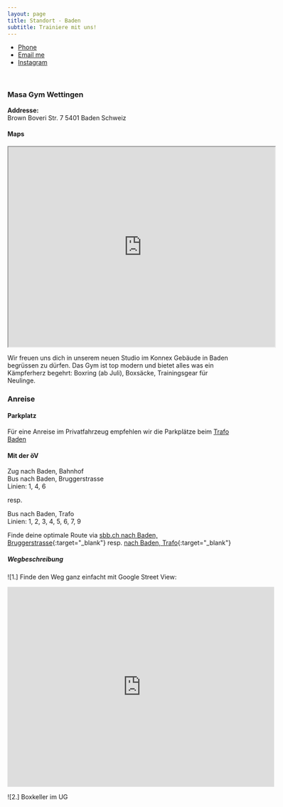 ```yaml
---
layout: page
title: Standort - Baden
subtitle: Trainiere mit uns!
---
```


<ul class="list-inline text-center footer-links">
  <li class="list-inline-item">
    <a href="tel:+41763485653" title="Phone">
      <span class="fa-stack fa-lg" aria-hidden="true">
        <i class="fas fa-circle fa-stack-2x"></i>
        <i class="fas fa-phone fa-stack-1x fa-inverse"></i>
      </span>
      <span class="sr-only">Phone</span>
   </a>
  </li>
  <li class="list-inline-item">
    <a href="mailto:masagymwettingen@gmail.com" title="Email me">
      <span class="fa-stack fa-lg" aria-hidden="true">
        <i class="fas fa-circle fa-stack-2x"></i>
        <i class="fas fa-envelope fa-stack-1x fa-inverse"></i>
      </span>
      <span class="sr-only">Email me</span>
   </a>
  </li>
  <li class="list-inline-item">
    <a href="https://www.instagram.com/masagymwettingen" title="Instagram">
      <span class="fa-stack fa-lg" aria-hidden="true">
        <i class="fas fa-circle fa-stack-2x"></i>
        <i class="fab fa-instagram fa-stack-1x fa-inverse"></i>
      </span>
      <span class="sr-only">Instagram</span>
   </a>
  </li>
 </ul>
 <br>

### Masa Gym Wettingen
**Addresse:**  
Brown Boveri Str. 7
5401 Baden
Schweiz

#### Maps
<iframe src="https://www.google.com/maps/embed?pb=!1m18!1m12!1m3!1d1348.2527986634327!2d8.303097039155809!3d47.48006310555757!2m3!1f0!2f0!3f0!3m2!1i1024!2i768!4f13.1!3m3!1m2!1s0x47906cbf0fc4e859%3A0x1d4a6f839b7e9772!2sKonnex%2C%20Brown%20Boveri%20Str.%207%2C%205401%20Baden!5e0!3m2!1sen!2sch!4v1745771375900!5m2!1sen!2sch" style="text-align:center;" width="600" height="450" style="border:0;" allowfullscreen="" loading="lazy"></iframe>

Wir freuen uns dich in unserem neuen Studio im Konnex Gebäude in Baden begrüssen zu dürfen. Das Gym ist top modern und bietet alles was ein Kämpferherz begehrt: Boxring (ab Juli), Boxsäcke, Trainingsgear für Neulinge.

### Anreise

#### Parkplatz
Für eine Anreise im Privatfahrzeug empfehlen wir die Parkplätze beim [Trafo Baden](https://maps.app.goo.gl/2SReBcTuWzHtGuSW7)

#### Mit der öV
Zug nach Baden, Bahnhof  
Bus nach Baden, Bruggerstrasse  
Linien: 1, 4, 6

resp.

Bus nach Baden, Trafo  
Linien: 1, 2, 3, 4, 5, 6, 7, 9

Finde deine optimale Route via 
[sbb.ch nach Baden, Bruggerstrasse](https://www.sbb.ch/de?moment=%22DEPARTURE%22&stops=%5B%7B%22type%22%3A%22COORDINATES%22%2C%22label%22%3A%22Aktueller%20Standort%22%2C%22value%22%3A%22%5B8.3133648%2C47.458907%5D%22%7D%2C%7B%22value%22%3A%228590297%22%2C%22type%22%3A%22ID%22%2C%22label%22%3A%22Baden%2C%20Bruggerstrasse%22%7D%5D){:target="_blank"}
resp. [nach Baden, Trafo](https://www.sbb.ch/de?moment=%22DEPARTURE%22&stops=%5B%7B%22type%22%3A%22COORDINATES%22%2C%22label%22%3A%22Aktueller%20Standort%22%2C%22value%22%3A%22%5B8.3133648%2C47.458907%5D%22%7D%2C%7B%22value%22%3A%228590297%22%2C%22type%22%3A%22ID%22%2C%22label%22%3A%22Baden%2C%20Trafo%22%7D%5D){:target="_blank"}

##### Wegbeschreibung

![1.] Finde den Weg ganz einfacht mit Google Street View:
<iframe src="https://www.google.com/maps/embed?pb=!4v1745773157473!6m8!1m7!1sCAoSLEFGMVFpcE16Q1hXUGRqakkxcDYwaXpFc1Nmd2pZNXlvSGdqVlpvTG5sazFt!2m2!1d47.47919563664632!2d8.305376565616058!3f274.23798395349945!4f3.3130142836195375!5f0.7820865974627469" width="600" height="450" style="border:0;" allowfullscreen="" loading="lazy" referrerpolicy="no-referrer-when-downgrade"></iframe>

![2.] Boxkeller im UG